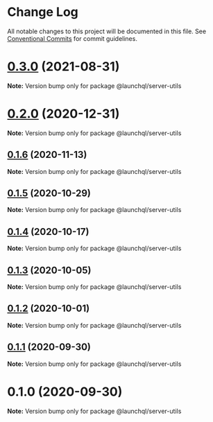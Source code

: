 # Change Log

All notable changes to this project will be documented in this file.
See [Conventional Commits](https://conventionalcommits.org) for commit guidelines.

# [0.3.0](https://github.com/launchql/launchql/compare/@launchql/server-utils@0.2.0...@launchql/server-utils@0.3.0) (2021-08-31)

**Note:** Version bump only for package @launchql/server-utils





# [0.2.0](https://github.com/launchql/launchql/compare/@launchql/server-utils@0.1.6...@launchql/server-utils@0.2.0) (2020-12-31)

**Note:** Version bump only for package @launchql/server-utils





## [0.1.6](https://github.com/launchql/launchql/compare/@launchql/server-utils@0.1.5...@launchql/server-utils@0.1.6) (2020-11-13)

**Note:** Version bump only for package @launchql/server-utils





## [0.1.5](https://github.com/launchql/launchql/compare/@launchql/server-utils@0.1.4...@launchql/server-utils@0.1.5) (2020-10-29)

**Note:** Version bump only for package @launchql/server-utils





## [0.1.4](https://github.com/launchql/launchql/compare/@launchql/server-utils@0.1.3...@launchql/server-utils@0.1.4) (2020-10-17)

**Note:** Version bump only for package @launchql/server-utils





## [0.1.3](https://github.com/launchql/launchql/compare/@launchql/server-utils@0.1.2...@launchql/server-utils@0.1.3) (2020-10-05)

**Note:** Version bump only for package @launchql/server-utils





## [0.1.2](https://github.com/launchql/launchql/compare/@launchql/server-utils@0.1.1...@launchql/server-utils@0.1.2) (2020-10-01)

**Note:** Version bump only for package @launchql/server-utils





## [0.1.1](https://github.com/launchql/launchql/compare/@launchql/server-utils@0.1.0...@launchql/server-utils@0.1.1) (2020-09-30)

**Note:** Version bump only for package @launchql/server-utils





# 0.1.0 (2020-09-30)

**Note:** Version bump only for package @launchql/server-utils
